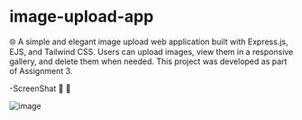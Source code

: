 # image-upload-app
🌐 A simple and elegant image upload web application built with Express.js, EJS, and Tailwind CSS.
Users can upload images, view them in a responsive gallery, and delete them when needed.
This project was developed as part of Assignment 3.

-ScreenShat 📸 📸


![image](https://github.com/user-attachments/assets/78f14517-cbf4-4ed8-bfbf-14ad75fa7508)


